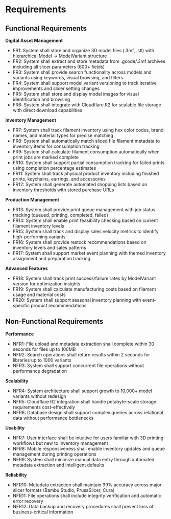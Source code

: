 # Requirements

## Functional Requirements

**Digital Asset Management**

- FR1: System shall store and organize 3D model files (.3mf, .stl) with hierarchical Model → ModelVariant structure
- FR2: System shall extract and store metadata from .gcode/.3mf archives including all slicer parameters (600+ fields)
- FR3: System shall provide search functionality across models and variants using keywords, visual browsing, and filters
- FR4: System shall support model variant versioning to track iterative improvements and slicer setting changes
- FR5: System shall store and display model images for visual identification and browsing
- FR6: System shall integrate with Cloudflare R2 for scalable file storage with direct download capabilities

**Inventory Management**

- FR7: System shall track filament inventory using hex color codes, brand names, and material types for precise matching
- FR8: System shall automatically match sliced file filament metadata to inventory items for consumption tracking
- FR9: System shall calculate filament consumption automatically when print jobs are marked complete
- FR10: System shall support partial consumption tracking for failed prints using completion percentage estimates
- FR11: System shall track physical product inventory including finished prints, keychains, earrings, and accessories
- FR12: System shall generate automated shopping lists based on inventory thresholds with stored purchase URLs

**Production Management**

- FR13: System shall provide print queue management with job status tracking (queued, printing, completed, failed)
- FR14: System shall enable print feasibility checking based on current filament inventory levels
- FR15: System shall track and display sales velocity metrics to identify high-performing variants
- FR16: System shall provide restock recommendations based on inventory levels and sales patterns
- FR17: System shall support market event planning with themed inventory assignment and preparation tracking

**Advanced Features**

- FR18: System shall track print success/failure rates by ModelVariant version for optimization insights
- FR19: System shall calculate manufacturing costs based on filament usage and material costs
- FR20: System shall support seasonal inventory planning with event-specific product recommendations

## Non-Functional Requirements

**Performance**

- NFR1: File upload and metadata extraction shall complete within 30 seconds for files up to 100MB
- NFR2: Search operations shall return results within 2 seconds for libraries up to 1000 variants
- NFR3: System shall support concurrent file operations without performance degradation

**Scalability**

- NFR4: System architecture shall support growth to 10,000+ model variants without redesign
- NFR5: Cloudflare R2 integration shall handle petabyte-scale storage requirements cost-effectively
- NFR6: Database design shall support complex queries across relational data without performance bottlenecks

**Usability**

- NFR7: User interface shall be intuitive for users familiar with 3D printing workflows but new to inventory management
- NFR8: Mobile responsiveness shall enable inventory updates and queue management during printing operations
- NFR9: System shall minimize manual data entry through automated metadata extraction and intelligent defaults

**Reliability**

- NFR10: Metadata extraction shall maintain 99% accuracy across major slicer formats (Bambu Studio, PrusaSlicer, Cura)
- NFR11: File operations shall include integrity verification and automatic error recovery
- NFR12: Data backup and recovery procedures shall prevent loss of business-critical information
